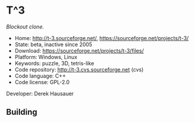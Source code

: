 # T^3

_Blockout clone._

- Home: http://t-3.sourceforge.net/, https://sourceforge.net/projects/t-3/
- State: beta, inactive since 2005
- Download: https://sourceforge.net/projects/t-3/files/
- Platform: Windows, Linux
- Keywords: puzzle, 3D, tetris-like
- Code repository: http://t-3.cvs.sourceforge.net (cvs)
- Code language: C++
- Code license: GPL-2.0

Developer: Derek Hausauer

## Building
